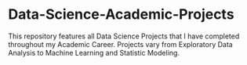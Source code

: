 # Data-Science-Academic-Projects
This repository features all Data Science Projects that I have completed throughout my Academic Career. Projects vary from Exploratory Data Analysis to Machine Learning and Statistic Modeling.
